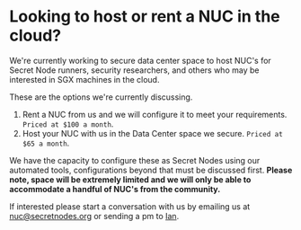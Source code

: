 # Looking to host or rent a NUC in the cloud?

We're currently working to secure data center space to host NUC's for Secret Node runners, security researchers, and others who may be interested in SGX machines in the cloud.

These are the options we're currently discussing.

1. Rent a NUC from us and we will configure it to meet your requirements. `Priced at $100 a month`.
2. Host your NUC with us in the Data Center space we secure. `Priced at $65 a month`.

We have the capacity to configure these as Secret Nodes using our automated tools, configurations beyond that must be discussed first.
**Please note, space will be extremely limited and we will only be able to accommodate a handful of NUC's from the community.**

If interested please start a conversation with us by emailing us at nuc@secretnodes.org or sending a pm to [Ian](https://t.me/moonstash).
